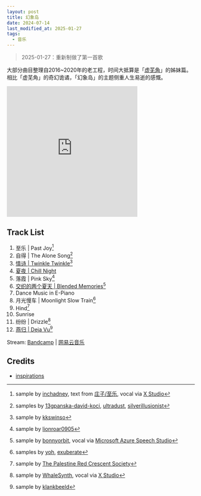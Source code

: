 ```yaml
---
layout: post
title: 幻象岛
date: 2024-07-14
last_modified_at: 2025-01-27
tags:
  - 音乐
---
```


> 2025-01-27：重新制做了第一首歌

大部分曲目整理自2016~2020年的老工程，时间大抵算是「[虚芜角](/music/ends-of-nihil)」的姊妹篇。相比「虚芜角」的奇幻诡谲，「幻象岛」的主题侧重人生易逝的感慨。

<iframe style="border: 0; width: 350px; height: 350px;" src="https://bandcamp.com/EmbeddedPlayer/album=4270813475/size=large/bgcol=333333/linkcol=4ec5ec/minimal=true/transparent=true/" seamless><a href="https://feeshy.bandcamp.com/album/illusory-island">illusory island by feeshy</a></iframe>

## Track List
  
1. 至乐 | Past Joy[^1]
2. 自得 | The Alone Song[^2]
3. [情诗 | Twinkle Twinkle](/poetry/pink/twinkle-twinkle)[^3]
4. [夏夜 | Chill Night](/poetry/pink/chill-night)
5. 落霞 | Pink Sky[^5]
6. [交织的两个夏天 | Blended Memories](/poetry/pink/blended-momeries)[^6]
7. Dance Music in E-Piano
8. 月光慢车 | Moonlight Slow Train[^8]
9. Hind[^9]
10. Sunrise
11. 纷纷 | Drizzle[^11]
12. [燕归 | Deja Vu](/poetry/blue/deja-vu)[^12]

Stream: [Bandcamp](https://feeshy.bandcamp.com/album/illusory-island) | [网易云音乐](https://music.163.com/album?id=242123244)

## Credits

- [inspirations](https://music.apple.com/cn/playlist/inspirations-for-illusory-island/pl.u-jV89akWudA0Ne6o)

[^1]: sample by [inchadney](https://freesound.org/s/429077/), text from [庄子/至乐](https://zh.wikisource.org/zh-hans/%E8%8E%8A%E5%AD%90/%E8%87%B3%E6%A8%82), vocal via [X Studio](https://xstudio.music.163.com/)
[^2]: samples by [13gpanska-david-koci](https://freesound.org/s/377852/), [ultradust](https://freesound.org/s/166923/), [silverillusionist](https://freesound.org/s/411172/)
[^3]: sample by [kkswinso](https://freesound.org/s/187300/)
[^5]: sample by [lionroar0905](https://freesound.org/s/398904/)
[^6]: sample by [bonnyorbit](https://freesound.org/s/442625/), vocal via [Microsoft Azure Speech Studio](https://speech.microsoft.com/)
[^8]: samples by [yoh](https://freesound.org/s/170866/), [exuberate](https://freesound.org/s/115912/)
[^9]: sample by [The Palestine Red Crescent Society](https://www.youtube.com/watch?v=zknke1P2tus)
[^11]: sample by [WhaleSynth](https://www.whalesynth.com/), vocal via [X Studio](https://xstudio.music.163.com/)
[^12]: sample by [klankbeeld](https://freesound.org/s/506828/)
